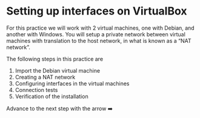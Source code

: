 # Setting up interfaces on VirtualBox

For this practice we will work with 2 virtual machines, one with Debian, and another with Windows. You will setup a private network between virtual machines with translation to the host network, in what is known as a “NAT network”.

The following steps in this practice are

1. Import the Debian virtual machine
2. Creating a NAT network
3. Configuring interfaces in the virtual machines
4. Connection tests
5. Verification of the installation

Advance to the next step with the arrow ➡️